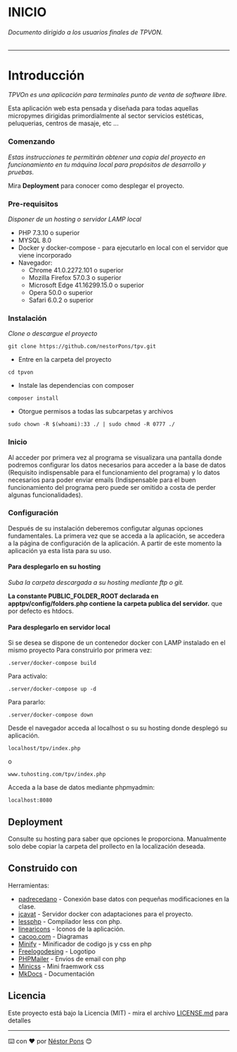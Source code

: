 # INICIO
###### _Documento dirigido a los usuarios finales de TPVON._
___

# Introducción
_TPVOn es una aplicación para terminales punto de venta de software libre._

Esta aplicación web esta pensada y diseñada para todas aquellas micropymes dirigidas primordialmente al sector servicios estéticas, peluquerias, centros de masaje, etc ... 

### Comenzando
_Estas instrucciones te permitirán obtener una copia del proyecto en funcionamiento en tu máquina local para propósitos de desarrollo y pruebas._

Mira **Deployment** para conocer como desplegar el proyecto.

### Pre-requisitos
_Disponer de un hosting o servidor LAMP local_

* PHP 7.3.10 o superior 
* MYSQL 8.0
* Docker y docker-compose - para ejecutarlo en local con el servidor que viene incorporado
* Navegador: 
    * Chrome 41.0.2272.101 o superior
    * Mozilla Firefox 57.0.3 o superior
    * Microsoft Edge 41.16299.15.0 o superior
    * Opera 50.0 o superior
    * Safari 6.0.2 o superior 

### Instalación
_Clone o descargue el proyecto_

```
git clone https://github.com/nestorPons/tpv.git
```

* Entre en la carpeta del proyecto
```
cd tpvon
```

* Instale las dependencias con composer 
``` 
composer install
``` 

* Otorgue permisos a todas las subcarpetas y archivos
```
sudo chown -R $(whoami):33 ./ | sudo chmod -R 0777 ./
```
### Inicio 
Al acceder por primera vez al programa se visualizara una pantalla donde podremos configurar los datos necesarios para acceder a la base de datos (Requisito indispensable para el funcionamiento del programa) y lo datos necesarios para poder enviar emails (Indispensable para el buen funcionamiento del programa pero puede ser omitido a costa de perder algunas funcionalidades). 

### Configuración
Después de su instalación deberemos configutar algunas opciones fundamentales. 
La primera vez que se acceda a la aplicación, se accedera a la página de configuración de la aplicación. 
A partir de este momento la aplicación ya esta lista para su uso. 

#### Para desplegarlo en su hosting
_Suba la carpeta descargada a su hosting mediante ftp o git._

**La constante PUBLIC_FOLDER_ROOT declarada en apptpv/config/folders.php contiene la carpeta publica del servidor.**
que por defecto es htdocs.


#### Para desplegarlo en servidor local
Si se desea se dispone de un contenedor docker con LAMP instalado en el mismo proyecto
Para construirlo por primera vez: 
```
.server/docker-compose build 
```
Para activalo:
```
.server/docker-compose up -d 
```
Para pararlo:
```
.server/docker-compose down
```

Desde el navegador acceda al localhost o su su hosting donde desplegó su aplicación.
```
localhost/tpv/index.php
``` 
o 
```
www.tuhosting.com/tpv/index.php
``` 
Acceda a la base de datos mediante phpmyadmin: 
```
localhost:8080
```

## Deployment
Consulte su hosting para saber que opciones le proporciona.
Manualmente solo debe copiar la carpeta del prollecto en la localización deseada. 

## Construido con
Herramientas:
 
* [padrecedano](https://github.com/padrecedano/PHP-PDO) - Conexión base datos con pequeñas modificaciones en la clase.
* [jcavat](https://github.com/jcavat/docker-lamp) - Servidor docker con adaptaciones para el proyecto. 
* [lessphp](https://leafo.net/lessphp/) - Compilador less con php. 
* [linearicons](https://linearicons.com/) - Iconos de la aplicación.
* [cacoo.com](https://cacoo.com) - Diagramas 
* [Minify](https://github.com/matthiasmullie/minify) - Minificador de codigo js y css en php
* [Freelogodesing](https://es.freelogodesign.org/) - Logotipo
* [PHPMailer](https://github.com/nestorPons/tpv/wiki/Base-de-datos) - Envios de email con php
* [Minicss](https://minicss.org) - Mini fraemwork css 
* [MkDocs](https://www.mkdocs.org) - Documentación


## Licencia
Este proyecto está bajo la Licencia (MIT) - mira el archivo [LICENSE.md](LICENSE.md) para detalles

---
⌨️ con ❤️ por [Néstor Pons](https://github.com/nestorpons) 😊
